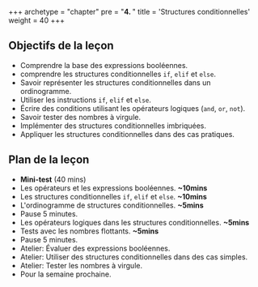 +++
archetype = "chapter"
pre = "<b>4. </b>"
title = 'Structures conditionnelles'
weight = 40
+++

## Objectifs de la leçon

- Comprendre la base des expressions booléennes.
- comprendre les structures conditionnelles `if`, `elif` et `else`.
- Savoir représenter les structures conditionnelles dans un ordinogramme.
- Utiliser les instructions `if`, `elif` et `else`.
- Écrire des conditions utilisant les opérateurs logiques (`and`, `or`, `not`).
- Savoir tester des nombres à virgule.
- Implémenter des structures conditionnelles imbriquées.
- Appliquer les structures conditionnelles dans des cas pratiques.


## Plan de la leçon

- **Mini-test** (40 mins)
- Les opérateurs et les expressions booléennes. **~10mins**
- Les structures conditionnelles `if`, `elif` et `else`. **~10mins**
- L'ordinogramme de structures conditionnelles. **~5mins**
- Pause 5 minutes.
- Les opérateurs logiques dans les structures conditionnelles. **~5mins**
- Tests avec les nombres flottants. **~5mins**
- Pause 5 minutes.
- Atelier: Évaluer des expressions booléennes.
- Atelier: Utiliser des structures conditionnelles dans des cas simples.
- Atelier: Tester les nombres à virgule.
- Pour la semaine prochaine.
